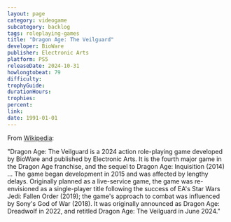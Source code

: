 ```yaml
---
layout: page
category: videogame
subcategory: backlog
tags: roleplaying-games
title: "Dragon Age: The Veilguard"
developer: BioWare
publisher: Electronic Arts
platform: PS5
releaseDate: 2024-10-31
howlongtobeat: 79
difficulty:
trophyGuide:
durationHours:
trophies:
percent:
link:
date: 1991-01-01
---
```


From [Wikipedia](https://en.wikipedia.org/wiki/Dragon_Age:_The_Veilguard):

"Dragon Age: The Veilguard is a 2024 action role-playing game developed by BioWare and published by Electronic Arts. It is the fourth major game in the Dragon Age franchise, and the sequel to Dragon Age: Inquisition (2014) ... The game began development in 2015 and was affected by lengthy delays. Originally planned as a live-service game, the game was re-envisioned as a single-player title following the success of EA's Star Wars Jedi: Fallen Order (2019); the game's approach to combat was influenced by Sony's God of War (2018). It was originally announced as Dragon Age: Dreadwolf in 2022, and retitled Dragon Age: The Veilguard in June 2024."
